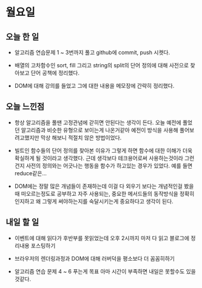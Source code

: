 # 월요일

## 오늘 한 일
- 알고리즘 연습문제 1 ~ 3번까지 풀고 github에 commit, push 시켯다.

- 배열의 고차함수인 sort, fill 그리고 string의 split의 단어 정의에 대해 사전으로 찾아보고 단어 공책에 정리했다.

- DOM에 대해 강의를 들었고 그에 대한 내용을 메모장에 간략히 정리했다.

## 오늘 느낀점
- 항상 알고리즘을 풀땐 고정관념에 갇히면 안된다는 생각이 든다. 오늘 예전에 풀었던 알고리즘과 비슷한 유형으로 보이는게 나온거같아 예전이 방식을 사용해 풀어보려고했지만 막상 해보니 적절치 않은 방법이었다.

- 빌트인 함수들의 단어 정의를 찾아본 이유가 그렇게 하면 함수에 대한 이해가 더욱 확실하게 될 것이라고 생각했다. 근데 생각보다 테크용어로써 사용하는것이라 그런건지 사전의 정의와는 어긋나는 행동을 함수가 하고있는 경우가 있었다. 예를 들면 reduce같은...

- DOM에는 정말 많은 개념들이 존재하는데 이걸 다 외우기 보다는 개념적인걸 봤을때 떠오르는정도로 공부하고 자주 사용되는, 중요한 메서드들의 동작방식을 정확히 인지하고 왜 그렇게 써야하는지를 숙달시키는게 중요하다고 생각이 된다.

## 내일 할 일
- 이벤트에 대해 읽다가 후반부를 못읽었는데 오후 2시까지 마저 다 읽고 블로그에 정리내용 포스팅하기

- 브라우저의 렌더링과정과 DOM에 대해 러버덕을 평소보다 더 꼼꼼히하기

- 알고리즘 연습 문제 4 ~ 6 푸는게 목표 아마 시간이 부족하면 내일은 못할수도 있을것같다.
